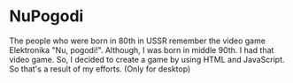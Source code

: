 # NuPogodi
The people who were born in 80th in USSR remember the video game Elektronika "Nu, pogodi!". 
Although, I was born in middle 90th. I had that video game. 
So, I decided to create a game by using HTML and JavaScript. 
So that's a result of my efforts.
(Only for desktop)
